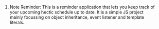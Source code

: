 1. Note Reminder: This is a reminder application that lets you keep track of your upcoming hectic schedule up to date.
                  It is a simple JS project mainly focussing on object inheritance, event listener and template literals.

